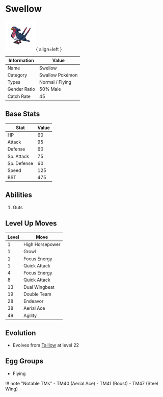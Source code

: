 # Swellow

![Swellow](../images/pokemon/277.png){ align=left }

| Information | Value |
|------------|--------|
| Name | Swellow |
| Category | Swallow Pokémon |
| Types | Normal / Flying |
| Gender Ratio | 50% Male |
| Catch Rate | 45 |

## Base Stats

| Stat | Value |
|------|-------|
| HP | 60 |
| Attack | 95 |
| Defense | 60 |
| Sp. Attack | 75 |
| Sp. Defense | 60 |
| Speed | 125 |
| BST | 475 |

## Abilities
1. Guts

## Level Up Moves
| Level | Move |
|-------|------|
| 1 | High Horsepower |
| 1 | Growl |
| 1 | Focus Energy |
| 1 | Quick Attack |
| 4 | Focus Energy |
| 8 | Quick Attack |
| 13 | Dual Wingbeat |
| 19 | Double Team |
| 28 | Endeavor |
| 38 | Aerial Ace |
| 49 | Agility |

## Evolution
- Evolves from [Taillow](276-taillow.md) at level 22

## Egg Groups
- Flying

!!! note "Notable TMs"
    - TM40 (Aerial Ace)
    - TM41 (Roost)
    - TM47 (Steel Wing)
